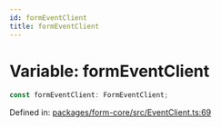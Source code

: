 ```yaml
---
id: formEventClient
title: formEventClient
---
```


<!-- DO NOT EDIT: this page is autogenerated from the type comments -->

# Variable: formEventClient

```ts
const formEventClient: FormEventClient;
```

Defined in: [packages/form-core/src/EventClient.ts:69](https://github.com/TanStack/form/blob/main/packages/form-core/src/EventClient.ts#L69)
